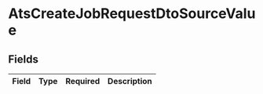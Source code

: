 # AtsCreateJobRequestDtoSourceValue


## Fields

| Field       | Type        | Required    | Description |
| ----------- | ----------- | ----------- | ----------- |